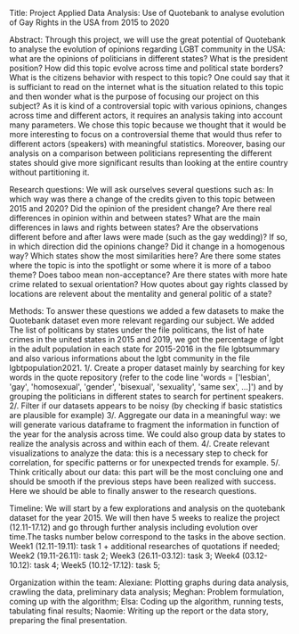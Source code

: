 Title: Project Applied Data Analysis: Use of Quotebank to analyse evolution of Gay Rights in the USA from 2015 to 2020

Abstract: Through this project, we will use the great potential of Quotebank to analyse the evolution of opinions regarding LGBT community in the USA: what are the opinions of politicians in different states? What is the president position? How did this topic evolve across time and political state borders? What is the citizens behavior with respect to this topic?
One could say that it is sufficiant to read on the internet what is the situation related to this topic and then wonder what is the purpose of focusing our project on this subject? As it is kind of a controversial topic with various opinions, changes across time and different actors, it requires an analysis taking into account many parameters. We chose this topic because we thought that it would be more interesting to focus on a controversial theme that would thus refer to different actors (speakers) with meaningful statistics. Moreover, basing our analysis on a comparison between politicians representing the different states should give more significant results than looking at the entire country without partitioning it.     

Research questions: 
We will ask ourselves several questions such as: 
In which way was there a change of the credits given to this topic between 2015 and 2020? 
Did the opinion of the president change? Are there real differences in opinion within and between states?
What are the main differences in laws and rights between states?
Are the observations different before and after laws were made (such as the gay wedding)? If so, in which direction did the opinions change? Did it change in a homogenous way?
Which states show the most similarities here? 
Are there some states where the topic is into the spotlight or some where it is  more of a taboo theme?
Does taboo mean non-acceptance?
Are there states with more hate crime related to sexual orientation?
How quotes about gay rights classed by locations are relevent about the mentality and general politic of a state?

Methods:
To answer these questions we added a few datasets to make the Quotebank dataset even more relevant regarding our subject. We added The list of politicans by states under the file politicans, the list of hate crimes in the united states in 2015 and 2019, we got the percentage of lgbt in the adult population in each state for 2015-2016 in the file lgbtsummary and also various informations about the lgbt community in the file lgbtpopulation2021.
1/. Create a proper dataset mainly by searching for key words in the quote repository (refer to the code line 'words = ['lesbian', 'gay', 'homosexual', 'gender', 'bisexual', 'sexuality', 'same sex', ...]') and by grouping the politicians in different states to search for pertinent speakers.
2/. Filter if our datasets appears to be noisy (by checking if basic statistics are plausible for example)
3/. Aggregate our data in a meaningful way:
we will generate various dataframe to fragment the information in function of the year for the analysis across time. We could also group data by states to realize the analysis across and within each of them.
4/. Create relevant visualizations to analyze the data: this is a necessary step to check for correlation, for specific patterns or for unexpected trends for example. 
5/. Think critically about our data: this part will be the most concluing one and should be smooth if the previous steps have been realized with success. Here we should be able to finally answer to the research questions.

Timeline: We will start by a few explorations and analysis on the quotebank dataset for the year 2015. We will then have 5 weeks to realize the project (12.11-17.12) and go through further analysis including evolution over time.The tasks number below correspond to the tasks in the above section.
Week1 (12.11-19.11): task 1 + additional researches of quotations if needed;
Week2 (19.11-26.11): task 2;
Week3 (26.11-03.12): task 3;
Week4 (03.12-10.12): task 4;
Week5 (10.12-17.12): task 5;

Organization within the team:
Alexiane: Plotting graphs during data analysis, crawling the data, preliminary data analysis;
Meghan: Problem formulation, coming up with the algorithm;
Elsa: Coding up the algorithm, running tests, tabulating final results;
Naomie: Writing up the report or the data story, preparing the final presentation.
